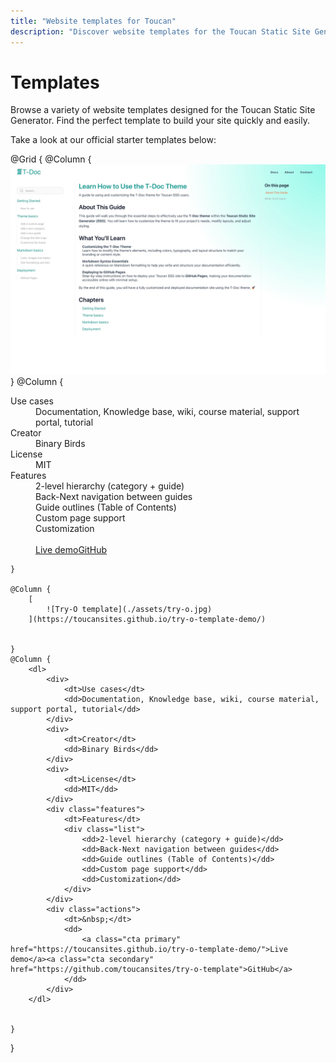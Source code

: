 ```yaml
---
title: "Website templates for Toucan"
description: "Discover website templates for the Toucan Static Site Generator to help you build your site quickly and easily."
---
```



# Templates

Browse a variety of website templates designed for the Toucan Static Site Generator. Find the perfect template to build your site quickly and easily.

Take a look at our official starter templates below:

@Grid {
    @Column {
        [
            ![T-Doc template](./assets/t-doc.jpg)
        ](https://toucansites.github.io/t-doc-template-demo/)
    }
    @Column {
        <dl>
            <div>
                <dt>Use cases</dt>
                <dd>Documentation, Knowledge base, wiki, course material, support portal, tutorial</dd>
            </div>
            <div>
                <dt>Creator</dt>
                <dd>Binary Birds</dd>
            </div>
            <div>
                <dt>License</dt>
                <dd>MIT</dd>
            </div>
            <div class="features">
                <dt>Features</dt>
                <div class="list">
                    <dd>2-level hierarchy (category + guide)</dd>
                    <dd>Back-Next navigation between guides</dd>
                    <dd>Guide outlines (Table of Contents)</dd>
                    <dd>Custom page support</dd>
                    <dd>Customization</dd>
                </div>
            </div>
            <div class="actions">
                <dt>&nbsp;</dt>
                <dd>
                    <a class="cta primary" href="https://toucansites.github.io/t-doc-template-demo/">Live demo</a><a class="cta secondary" href="https://github.com/toucansites/t-doc-template">GitHub</a>
                </dd>
            </div>
        </dl>

        
    }
    
    @Column {
        [
            ![Try-O template](./assets/try-o.jpg)
        ](https://toucansites.github.io/try-o-template-demo/)
        
        
    }
    @Column {
        <dl>
            <div>
                <dt>Use cases</dt>
                <dd>Documentation, Knowledge base, wiki, course material, support portal, tutorial</dd>
            </div>
            <div>
                <dt>Creator</dt>
                <dd>Binary Birds</dd>
            </div>
            <div>
                <dt>License</dt>
                <dd>MIT</dd>
            </div>
            <div class="features">
                <dt>Features</dt>
                <div class="list">
                    <dd>2-level hierarchy (category + guide)</dd>
                    <dd>Back-Next navigation between guides</dd>
                    <dd>Guide outlines (Table of Contents)</dd>
                    <dd>Custom page support</dd>
                    <dd>Customization</dd>
                </div>
            </div>
            <div class="actions">
                <dt>&nbsp;</dt>
                <dd>
                    <a class="cta primary" href="https://toucansites.github.io/try-o-template-demo/">Live demo</a><a class="cta secondary" href="https://github.com/toucansites/try-o-template">GitHub</a>
                </dd>
            </div>
        </dl>

        
    }
    
}
